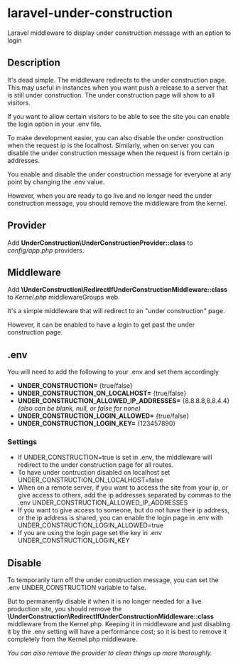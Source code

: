 # laravel-under-construction
Laravel middleware to display under construction message with an option to login 

## Description
It's dead simple. The middleware redirects to the under construction page. This may useful in instances when you want push a release to a server that is still under construction. The under construction page will show to all visitors. 

If you want to allow certain visitors to be able to see the site you can enable the login option in your .env file. 

To make development easier, you can also disable the under construction when the request ip is the localhost. Similarly, when on server you can disable the under construction message when the request is from certain ip addresses.

You enable and disable the under construction message for everyone at any point by changing the .env value.

However, when you are ready to go live and no longer need the under construction message, you should remove the middleware from the kernel.


## Provider
Add **UnderConstruction\UnderConstructionProvider::class** to _config/app.php_ providers.


## Middleware
Add **\UnderConstruction\RedirectIfUnderConstructionMiddleware::class** to _Kernel.php_ middlewareGroups web. 

It's a simple middleware that will redirect to an "under construction" page. 

However, it can be enabled to have a login to get past the under construction page.


## .env
You will need to add the following to your .env and set them accordingly

- **UNDER_CONSTRUCTION=** {true/false}
- **UNDER_CONSTRUCTION_ON_LOCALHOST=** {true/false}
- **UNDER_CONSTRUCTION_ALLOWED_IP_ADDRESSES=** {8.8.8.8,8.8.4.4} _(also can be blank, null, or false for none)_
- **UNDER_CONSTRUCTION_LOGIN_ALLOWED=** {true/false}
- **UNDER_CONSTRUCTION_LOGIN_KEY=** {123457890}


### Settings
- If UNDER_CONSTRUCTION=true is set in .env, the middleware will redirect to the under construction page for all routes.
- To have under contruction disabled on localhost set UNDER_CONSTRUCTION_ON_LOCALHOST=false
- When on a remote server, if you want to access the site from your ip, or give access to others, add the ip addresses separated by commas to the .env UNDER_CONSTRUCTION_ALLOWED_IP_ADDRESSES
- If you want to give access to someone, but do not have their ip address, or the ip address is shared, you can enable the login page in .env with UNDER_CONSTRUCTION_LOGIN_ALLOWED=true
- If you are using the login page set the key in .env UNDER_CONSTRUCTION_LOGIN_KEY


## Disable 
To temporarily turn off the under construction message, you can set the .env UNDER_CONSTRUCTION variable to false. 

But to permanently disable it when it is no longer needed for a live production site, you should remove the **\UnderConstruction\RedirectIfUnderConstructionMiddleware::class** middleware from the Kernel.php.
Keeping it in middleware and just disabling it by the .env setting will have a performance cost; so it is best to remove it completely from the Kernel.php middleware.

_You can also remove the provider to clean things up more thoroughly._
